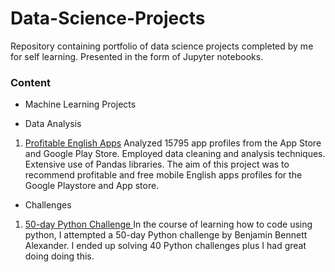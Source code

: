 # Data-Science-Projects
Repository containing portfolio of data science projects completed by me for self learning. Presented in the form of Jupyter notebooks. 

### Content
* Machine Learning Projects

* Data Analysis

1. [Profitable English Apps](https://github.com/TosinGeorge/Data-Science-Projects/blob/main/Profitable_Mobile_English_Apps.ipynb) Analyzed 15795 app profiles from the App Store and Google Play Store. Employed data cleaning and analysis techniques. Extensive use of Pandas libraries. The aim of this project was to recommend profitable and free mobile English apps profiles for the Google Playstore and App store. 

* Challenges

1. [50-day Python Challenge
](https://github.com/TosinGeorge/Data-Science-Projects/blob/main/50_day_Python_Challenge.ipynb) In the course of learning how to code using python, I attempted a 		50-day Python challenge by Benjamin Bennett Alexander. I ended up solving 40 Python challenges plus I had great doing doing this.

